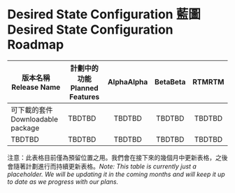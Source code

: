 # <a name="desired-state-configuration-roadmap"></a><span data-ttu-id="fa71f-101">Desired State Configuration 藍圖</span><span class="sxs-lookup"><span data-stu-id="fa71f-101">Desired State Configuration Roadmap</span></span>

| <span data-ttu-id="fa71f-102">版本名稱</span><span class="sxs-lookup"><span data-stu-id="fa71f-102">Release Name</span></span> | <span data-ttu-id="fa71f-103">計劃中的功能</span><span class="sxs-lookup"><span data-stu-id="fa71f-103">Planned Features</span></span> | <span data-ttu-id="fa71f-104">Alpha</span><span class="sxs-lookup"><span data-stu-id="fa71f-104">Alpha</span></span> | <span data-ttu-id="fa71f-105">Beta</span><span class="sxs-lookup"><span data-stu-id="fa71f-105">Beta</span></span> | <span data-ttu-id="fa71f-106">RTM</span><span class="sxs-lookup"><span data-stu-id="fa71f-106">RTM</span></span> |
| ---- | -------- | :-------: | :-------:| :-----: |
| <span data-ttu-id="fa71f-107">可下載的套件</span><span class="sxs-lookup"><span data-stu-id="fa71f-107">Downloadable package</span></span> | <span data-ttu-id="fa71f-108">TBD</span><span class="sxs-lookup"><span data-stu-id="fa71f-108">TBD</span></span> | <span data-ttu-id="fa71f-109">TBD</span><span class="sxs-lookup"><span data-stu-id="fa71f-109">TBD</span></span> | <span data-ttu-id="fa71f-110">TBD</span><span class="sxs-lookup"><span data-stu-id="fa71f-110">TBD</span></span> | <span data-ttu-id="fa71f-111">TBD</span><span class="sxs-lookup"><span data-stu-id="fa71f-111">TBD</span></span> |
| <span data-ttu-id="fa71f-112">TBD</span><span class="sxs-lookup"><span data-stu-id="fa71f-112">TBD</span></span> | <span data-ttu-id="fa71f-113">TBD</span><span class="sxs-lookup"><span data-stu-id="fa71f-113">TBD</span></span> | <span data-ttu-id="fa71f-114">TBD</span><span class="sxs-lookup"><span data-stu-id="fa71f-114">TBD</span></span> | <span data-ttu-id="fa71f-115">TBD</span><span class="sxs-lookup"><span data-stu-id="fa71f-115">TBD</span></span> | <span data-ttu-id="fa71f-116">TBD</span><span class="sxs-lookup"><span data-stu-id="fa71f-116">TBD</span></span> |

<span data-ttu-id="fa71f-117">注意：此表格目前僅為預留位置之用。我們會在接下來的幾個月中更新表格，之後會隨著計劃進行而持續更新表格。</span><span class="sxs-lookup"><span data-stu-id="fa71f-117">*Note: This table is currently just a placeholder. We will be updating it in the coming months and will keep it up to date as we progress with our plans.*</span></span> 